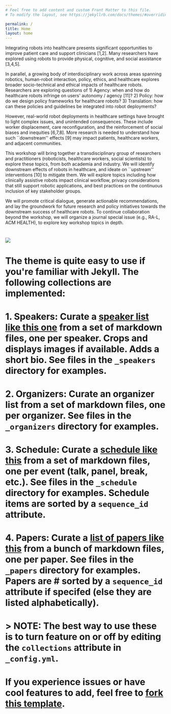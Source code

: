 ```yaml
---
# Feel free to add content and custom Front Matter to this file.
# To modify the layout, see https://jekyllrb.com/docs/themes/#overriding-theme-defaults

permalink: /
title: Home
layout: home
---
```


Integrating robots into healthcare presents significant opportunities to improve patient care and support clinicians [1,2]. Many researchers have explored using robots to provide physical, cognitive, and social assistance [3,4,5]. 

In parallel, a growing body of interdisciplinary work across areas spanning robotics, human-robot interaction, policy, ethics, and healthcare explores broader socio-technical and ethical impacts of healthcare robots. Researchers are exploring questions of 1) Agency: when and how do healthcare robots infringe on users' autonomy / agency [11]? 2) Policy: how do we design policy frameworks for healthcare robots? 3) Translation: how can these policies and guidelines be integrated into robot deployments?

However, real-world robot deployments in healthcare settings have brought to light complex issues, and unintended consequences. These include worker displacement, care reconfiguration, and the reinforcement of social biases and inequities [6,7,8].  More research is needed to understand how such ``downstream'' effects [9] may impact patients, healthcare workers, and adjacent communities. 

This workshop will bring together a transdisciplinary group of researchers and practitioners (roboticists, healthcare workers, social scientists) to explore these topics, from both academia and industry. We will identify downstream effects of robots in healthcare, and ideate on ``upstream'' interventions [10] to mitigate them. We will explore topics including how clinically assistive robots impact clinical workflow, privacy considerations that still support robotic applications, and best practices on the continuous inclusion of key stakeholder groups. 

We will promote critical dialogue, generate actionable recommendations, and lay the groundwork for future research and policy initiatives towards the downstream success of healthcare robots. To continue collaboration beyond the workshop, we will organize a journal special issue (e.g., RA-L, ACM HEALTH), to explore key workshop topics in depth.

# ![](assets/img/banner.jpg)

# The theme is quite easy to use if you're familiar with Jekyll. The following collections are implemented:
# 1. **Speakers**: Curate a [speaker list like this one](speakers) from a set of markdown files, one per speaker. Crops and displays images if available. Adds a short bio. See files in the `_speakers` directory for examples.
# 2. **Organizers**: Curate an organizer list from a set of markdown files, one per organizer. See files in the `_organizers` directory for examples.
# 3. **Schedule**: Curate a [schedule like this](schedule) from a set of markdown files, one per event (talk, panel, break, etc.). See files in the `_schedule` directory for examples. Schedule items are sorted by a `sequence_id` attribute.
# 4. **Papers**: Curate a [list of papers like this](papers) from a bunch of markdown files, one per paper. See files in the `_papers` directory for examples. Papers are # sorted by a `sequence_id` attribute if specifed (else they are listed alphabetically).

# > **NOTE:** The best way to use these is to turn feature on or off by editing the `collections` attribute in `_config.yml`.

# If you experience issues or have cool features to add, feel free to [fork this template]().
